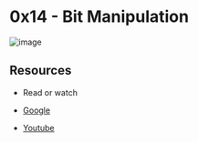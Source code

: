 # 0x14 - Bit Manipulation
![image](https://user-images.githubusercontent.com/122832232/230629209-9497bb95-e53b-4a6e-a7d3-ba6719d2ac2a.png)

## Resources
* Read or watch

* [Google](https://www.programiz.com/c-programming/bitwise-operators)
* [Youtube](https://www.youtube.com/results?search_query=0x14.+c+-+bit+manipulation)
